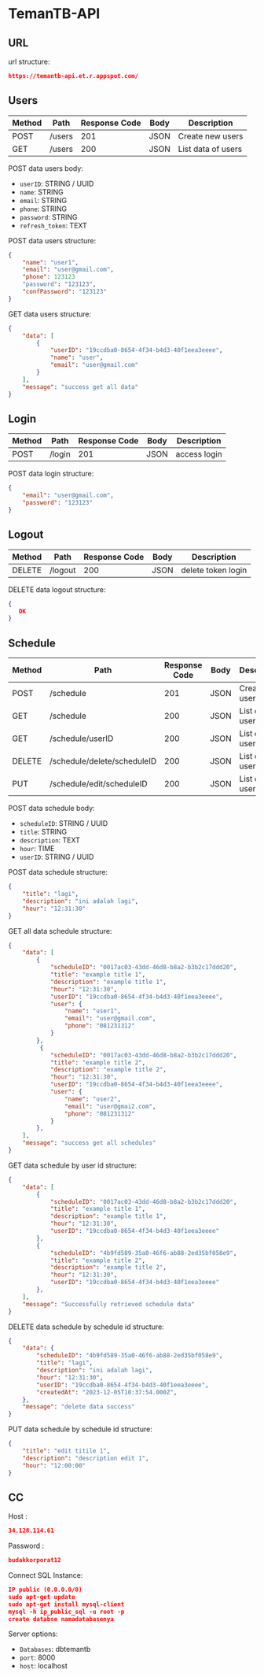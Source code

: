 # TemanTB-API

## URL
url structure:
```json
https://temantb-api.et.r.appspot.com/
```

## Users

| Method | Path          | Response Code | Body | Description         |
| ------ |---------------| ------------- | ---- |---------------------|
| POST   | /users        | 201 | JSON | Create new users |
| GET    | /users        | 200 | JSON | List data of users    |

POST data users body:

 - `userID`: STRING / UUID
 - `name`: STRING
 - `email`: STRING
 - `phone`: STRING
 - `password`: STRING
 - `refresh_token`: TEXT
   
POST data users structure:

```json
{
    "name": "user1",
    "email": "user@gmail.com",
    "phone": 123123
    "password": "123123",
    "confPassword": "123123"
}
```

GET data users structure:

```json
{
    "data": [
        {
            "userID": "19ccdba0-8654-4f34-b4d3-40f1eea3eeee",
            "name": "user",
            "email": "user@gmail.com"
        }
    ],
    "message": "success get all data"
}
```

## Login

| Method | Path          | Response Code | Body | Description         |
| ------ |---------------| ------------- | ---- |---------------------|
| POST   | /login        | 201 | JSON | access login|

POST data login structure:

```json
{
    "email": "user@gmail.com",
    "password": "123123"
}
```

## Logout

| Method | Path          | Response Code | Body | Description         |
| ------ |---------------| ------------- | ---- |---------------------|
| DELETE   | /logout     | 200 | JSON | delete token login|

DELETE data logout structure:

```json
{
   OK
}
```

## Schedule

| Method | Path          | Response Code | Body | Description         |
| ------ |---------------| ------------- | ---- |---------------------|
| POST   | /schedule        | 201 | JSON | Create new users |
| GET    | /schedule        | 200 | JSON | List data of users    |
| GET    | /schedule/userID        | 200 | JSON | List data of users    |
| DELETE    | /schedule/delete/scheduleID        | 200 | JSON | List data of users    |
| PUT    | /schedule/edit/scheduleID        | 200 | JSON | List data of users    |

POST data schedule body:

 - `scheduleID`: STRING / UUID
 - `title`: STRING
 - `description`: TEXT
 - `hour`: TIME
 - `userID`: STRING / UUID

POST data schedule structure:

```json
{
    "title": "lagi",
    "description": "ini adalah lagi",
    "hour": "12:31:30"
}
```

GET all data schedule structure:

```json
{
    "data": [
        {
            "scheduleID": "0017ac03-43dd-46d8-b8a2-b3b2c17ddd20",
            "title": "example title 1",
            "description": "example title 1",
            "hour": "12:31:30",
            "userID": "19ccdba0-8654-4f34-b4d3-40f1eea3eeee",
            "user": {
                "name": "user1",
                "email": "user@gmail.com",
                "phone": "081231312"
            }
        },
         {
            "scheduleID": "0017ac03-43dd-46d8-b8a2-b3b2c17ddd20",
            "title": "example title 2",
            "description": "example title 2",
            "hour": "12:31:30",
            "userID": "19ccdba0-8654-4f34-b4d3-40f1eea3eeee",
            "user": {
                "name": "user2",
                "email": "user@gmai2.com",
                "phone": "081231312"
            }
        },
    ],
    "message": "success get all schedules"
}
```

GET data schedule by user id structure:

```json
{
    "data": [
        {
            "scheduleID": "0017ac03-43dd-46d8-b8a2-b3b2c17ddd20",
            "title": "example title 1",
            "description": "example title 1",
            "hour": "12:31:30",
            "userID": "19ccdba0-8654-4f34-b4d3-40f1eea3eeee"
        },
        {
            "scheduleID": "4b9fd589-35a0-46f6-ab88-2ed35bf058e9",
            "title": "example title 2",
            "description": "example title 2",
            "hour": "12:31:30",
            "userID": "19ccdba0-8654-4f34-b4d3-40f1eea3eeee"
        },
    ],
    "message": "Successfully retrieved schedule data"
}
```

DELETE data schedule by schedule id structure:

```json
{
    "data": {
        "scheduleID": "4b9fd589-35a0-46f6-ab88-2ed35bf058e9",
        "title": "lagi",
        "description": "ini adalah lagi",
        "hour": "12:31:30",
        "userID": "19ccdba0-8654-4f34-b4d3-40f1eea3eeee",
        "createdAt": "2023-12-05T10:37:54.000Z",
    },
    "message": "delete data success"
}
```

PUT data schedule by schedule id structure:

```json
{
    "title": "edit titile 1",
    "description": "description edit 1",
    "hour": "12:00:00"
}
```

## CC

Host : 
```json
34.128.114.61
```
Password : 
```json
budakkorporat12
```

Connect SQL Instance:
```json
IP public (0.0.0.0/0)
sudo apt-get update
sudo apt-get install mysql-client
mysql -h ip_public_sql -u root -p 
create databse namadatabasenya
```

Server options:
 - `Databases`: dbtemantb
 - `port`: 8000
 - `host`: localhost
